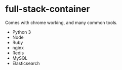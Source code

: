 # full-stack-container
Comes with chrome working, and many common tools. 
- Python 3
- Node
- Ruby 
- nginx
- Redis
- MySQL 
- Elasticsearch
